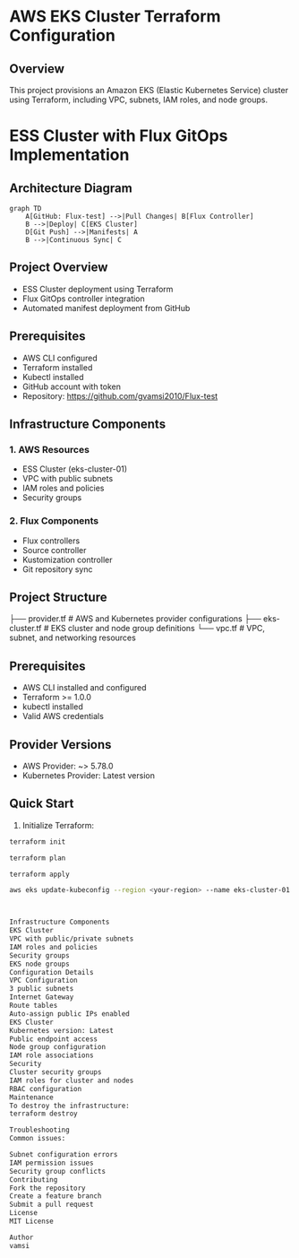# AWS EKS Cluster Terraform Configuration

## Overview
This project provisions an Amazon EKS (Elastic Kubernetes Service) cluster using Terraform, including VPC, subnets, IAM roles, and node groups.

# ESS Cluster with Flux GitOps Implementation

## Architecture Diagram
```mermaid
graph TD
    A[GitHub: Flux-test] -->|Pull Changes| B[Flux Controller]
    B -->|Deploy| C[EKS Cluster]
    D[Git Push] -->|Manifests| A
    B -->|Continuous Sync| C
```

## Project Overview
- ESS Cluster deployment using Terraform
- Flux GitOps controller integration
- Automated manifest deployment from GitHub

## Prerequisites
- AWS CLI configured
- Terraform installed
- Kubectl installed
- GitHub account with token
- Repository: https://github.com/gvamsi2010/Flux-test

## Infrastructure Components
### 1. AWS Resources
- ESS Cluster (eks-cluster-01)
- VPC with public subnets
- IAM roles and policies
- Security groups

### 2. Flux Components
- Flux controllers
- Source controller
- Kustomization controller
- Git repository sync

## Project Structure
├── provider.tf # AWS and Kubernetes provider configurations ├── eks-cluster.tf # EKS cluster and node group definitions └── vpc.tf # VPC, subnet, and networking resources
## Prerequisites
- AWS CLI installed and configured
- Terraform >= 1.0.0
- kubectl installed
- Valid AWS credentials

## Provider Versions
- AWS Provider: ~> 5.78.0
- Kubernetes Provider: Latest version

## Quick Start
1. Initialize Terraform:
```bash
terraform init

terraform plan

terraform apply

aws eks update-kubeconfig --region <your-region> --name eks-cluster-01



Infrastructure Components
EKS Cluster
VPC with public/private subnets
IAM roles and policies
Security groups
EKS node groups
Configuration Details
VPC Configuration
3 public subnets
Internet Gateway
Route tables
Auto-assign public IPs enabled
EKS Cluster
Kubernetes version: Latest
Public endpoint access
Node group configuration
IAM role associations
Security
Cluster security groups
IAM roles for cluster and nodes
RBAC configuration
Maintenance
To destroy the infrastructure:
terraform destroy

Troubleshooting
Common issues:

Subnet configuration errors
IAM permission issues
Security group conflicts
Contributing
Fork the repository
Create a feature branch
Submit a pull request
License
MIT License

Author
vamsi